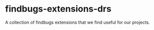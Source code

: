 findbugs-extensions-drs
=======================

A collection of findbugs extensions that we find useful for our projects.
